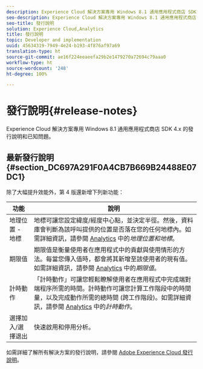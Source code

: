 ```yaml
---
description: Experience Cloud 解決方案專用 Windows 8.1 通用應用程式商店 SDK 4.x 的發行說明和已知問題。
seo-description: Experience Cloud 解決方案專用 Windows 8.1 通用應用程式商店 SDK 4.x 的發行說明和已知問題。
seo-title: 發行說明
solution: Experience Cloud,Analytics
title: 發行說明
topic: Developer and implementation
uuid: 45634319-7949-4e24-b193-4f876af97a69
translation-type: ht
source-git-commit: ae16f224eeaeefa29b2e1479270a72694c79aaa0
workflow-type: ht
source-wordcount: '248'
ht-degree: 100%

---
```



# 發行說明{#release-notes}

Experience Cloud 解決方案專用 Windows 8.1 通用應用程式商店 SDK 4.x 的發行說明和已知問題。

## 最新發行說明 {#section_DC697A291F0A4CB7B669B24488E07DC1}

除了大幅提升效能外，第 4 版還新增下列新功能：

| 功能 | 說明 |
|--- |--- |
| 地理位置 - 地標 | 地標可讓您設定緯度/經度中心點，並決定半徑。然後，資料庫會判斷為該呼叫提供的位置是否落在您的任何地標內。如需詳細資訊，請參閱 [Analytics](/help/windows-appstore/analytics/analytics.md) 中的&#x200B;*地理位置和地標*。 |
| 期限值 | 期限值是衡量使用者在應用程式中的貢獻與使用情形的方法。每當您傳入值時，都會將其新增至該使用者的現有值。如需詳細資訊，請參閱 [Analytics](/help/windows-appstore/analytics/analytics.md) 中的&#x200B;*期限值*。 |
| 計時動作 | 「計時動作」可讓您輕鬆瞭解使用者在應用程式中完成端對端程序所需的時間。計時動作可讓您計算工作階段中的時間量，以及完成動作所需的總時間 (跨工作階段)。如需詳細資訊，請參閱 [Analytics](/help/windows-appstore/analytics/analytics.md) 中的&#x200B;*計時動作*。 |
| 選擇加入/選擇退出 | 快速啟用和停用分析。 |


如需詳細了解所有解決方案的發行說明，請參閱 [Adobe Experience Cloud 發行說明](https://docs.adobe.com/content/help/zh-Hant/release-notes/experience-cloud/current.html)。
